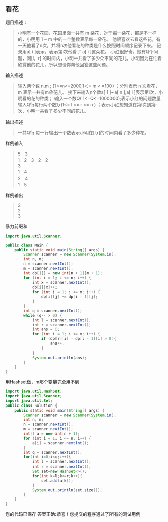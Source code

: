 ## 看花


题目描述：
>小明有一个花园，花园里面一共有 m 朵花，对于每一朵花，都是不一样的，小明用 1 ~ m 中的一个整数表示每一朵花。
他很喜欢去看这些花，有一天他看了n次，并将n次他看花的种类是什么按照时间顺序记录下来。
记录用a[ i ]表示，表示第i次他看了 a[ i ]这朵花。
小红很好奇，她有Q个问题，问[l，r] 的时间内，小明一共看了多少朵不同的花儿，小明因为在忙着欣赏他的花儿，所以想请你帮他回答这些问题。

输入描述
>输入两个数 n,m ; (1<=n<=2000,1＜= m < =100) ；分别表示 n 次看花， m 表示一共有m朵花儿。
接下来输入n个数a[ 1 ]~a[ n ],a[ i ]表示第i次，小明看的花的种类；
输入一个数Q( 1<=Q<=1000000);表示小红的问题数量
输入Q行每行两个数l,r(1<= l <= r <= n ) ；表示小红想知道在第l次到第r次．小明一共看了多少不同的花儿。

输出描述
>一共Q行
每一行输出一个数表示小明在[l,r]的时间内看了多少种花。

样例输入
>5　3  
1　2　3　2　2  
3  
1　4  
2　4  
1　5  

样例输出
>3  
2  
3


暴力前缀和

```java
import java.util.Scanner;

public class Main {
    public static void main(String[] args) {
        Scanner scanner = new Scanner(System.in);
        int n, m;
        n = scanner.nextInt();
        m = scanner.nextInt();
        int dp[][] = new int[n + 1][m + 1];
        for (int i = 1; i <= n; i++) {
            int x = scanner.nextInt();
            dp[i][x]++;
            for (int j = 1; j <= m; j++) {
                dp[i][j] += dp[i - 1][j];
            }
        }
        int q = scanner.nextInt();
        while (q-- > 0) {
            int l = scanner.nextInt();
            int r = scanner.nextInt();
            int ans = 0;
            for (int i = 1; i <= m; i++) {
                if (dp[r][i] - dp[l - 1][i] > 0){
                    ans++;
                }
            }
            System.out.println(ans);
        }
    }
}
```


用Hashset做，m那个变量完全用不到

```java
import java.util.HashSet;
import java.util.Scanner;
import java.util.Set;
public class Solution {
    public static void main(String[] args) {
        Scanner scanner = new Scanner(System.in);
        int n, m;
        n = scanner.nextInt();
        m = scanner.nextInt();
        int[] a = new int[n + 1];
        for (int i = 1; i <= n; i++) {
            a[i] = scanner.nextInt();
        }
        int q = scanner.nextInt();
        for(int i=0;i<q;i++){
            int l = scanner.nextInt();
            int r = scanner.nextInt();
            Set set=new HashSet<>();
            for(int k=l;k<=r;k++){
                set.add(a[k]);
            }
            System.out.println(set.size());
        }
    }
}
```



您的代码已保存
答案正确:恭喜！您提交的程序通过了所有的测试用例